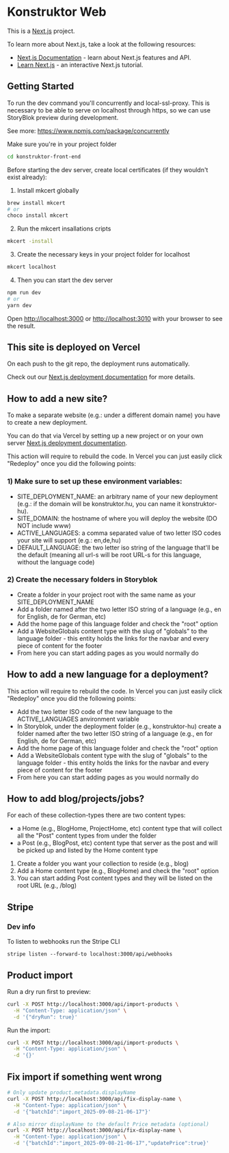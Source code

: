 # Konstruktor Web

This is a [Next.js](https://nextjs.org/) project.

To learn more about Next.js, take a look at the following resources:

- [Next.js Documentation](https://nextjs.org/docs) - learn about Next.js features and API.
- [Learn Next.js](https://nextjs.org/learn) - an interactive Next.js tutorial.

## Getting Started

To run the dev command you'll concurrently and local-ssl-proxy. This is necessary to be able to serve on localhost through https, so we can use StoryBlok preview during development.

See more: https://www.npmjs.com/package/concurrently

Make sure you're in your project folder

```bash
cd konstruktor-front-end
```

Before starting the dev server, create local certificates (if they wouldn't exist already):

1. Install mkcert globally

```bash
brew install mkcert
# or
choco install mkcert
```

2. Run the mkcert insallations cripts

```bash
mkcert -install
```

3. Create the necessary keys in your project folder for localhost

```bash
mkcert localhost
```

4. Then you can start the dev server

```bash
npm run dev
# or
yarn dev
```

Open [http://localhost:3000](http://localhost:3000) or [http://localhost:3010](http://localhost:3010) with your browser to see the result.

## This site is deployed on Vercel

On each push to the git repo, the deployment runs automatically.

Check out our [Next.js deployment documentation](https://nextjs.org/docs/deployment) for more details.

## How to add a new site?

To make a separate website (e.g.: under a different domain name) you have to create a new deployment.

You can do that via Vercel by setting up a new project or on your own server [Next.js deployment documentation](https://nextjs.org/docs/deployment).

This action will require to rebuild the code. In Vercel you can just easily click "Redeploy" once you did the following points:

### 1) Make sure to set up these environment variables:

- SITE_DEPLOYMENT_NAME: an arbitrary name of your new deployment (e.g.: if the domain will be konstruktor.hu, you can name it konstruktor-hu).
- SITE_DOMAIN: the hostname of where you will deploy the website (DO NOT include www)
- ACTIVE_LANGUAGES: a comma separated value of two letter ISO codes your site will support (e.g.: en,de,hu)
- DEFAULT_LANGUAGE: the two letter iso string of the language that'll be the default (meaning all url-s will be root URL-s for this language, without the language code)

### 2) Create the necessary folders in Storyblok

- Create a folder in your project root with the same name as your SITE_DEPLOYMENT_NAME
- Add a folder named after the two letter ISO string of a language (e.g., en for English, de for German, etc)
- Add the home page of this language folder and check the "root" option
- Add a WebsiteGlobals content type with the slug of "globals" to the language folder - this entity holds the links for the navbar and every piece of content for the footer
- From here you can start adding pages as you would normally do

## How to add a new language for a deployment?

This action will require to rebuild the code. In Vercel you can just easily click "Redeploy" once you did the following points:

- Add the two letter ISO code of the new language to the ACTIVE_LANGUAGES anvironment variable
- In Storyblok, under the deployment folder (e.g., konstruktor-hu) create a folder named after the two letter ISO string of a language (e.g., en for English, de for German, etc)
- Add the home page of this language folder and check the "root" option
- Add a WebsiteGlobals content type with the slug of "globals" to the language folder - this entity holds the links for the navbar and every piece of content for the footer
- From here you can start adding pages as you would normally do

## How to add blog/projects/jobs?

For each of these collection-types there are two content types:

- a Home (e.g., BlogHome, ProjectHome, etc) content type that will collect all the "Post" content types from under the folder
- a Post (e.g., BlogPost, etc) content type that server as the post and will be picked up and listed by the Home content type

1. Create a folder you want your collection to reside (e.g., blog)
2. Add a Home content type (e.g., BlogHome) and check the "root" option
3. You can start adding Post content types and they will be listed on the root URL (e.g., /blog)

## Stripe

### Dev info

To listen to webhooks run the Stripe CLI

`stripe listen --forward-to localhost:3000/api/webhooks`

## Product import

Run a dry run first to preview:

```bash
curl -X POST http://localhost:3000/api/import-products \
  -H "Content-Type: application/json" \
  -d '{"dryRun": true}'
```

Run the import:

```bash
curl -X POST http://localhost:3000/api/import-products \
  -H "Content-Type: application/json" \
  -d '{}'
```

## Fix import if something went wrong

```bash
# Only update product.metadata.displayName
curl -X POST http://localhost:3000/api/fix-display-name \
  -H "Content-Type: application/json" \
  -d '{"batchId":"import_2025-09-08-21-06-17"}'
```

```bash
# Also mirror displayName to the default Price metadata (optional)
curl -X POST http://localhost:3000/api/fix-display-name \
  -H "Content-Type: application/json" \
  -d '{"batchId":"import_2025-09-08-21-06-17","updatePrice":true}'
```
